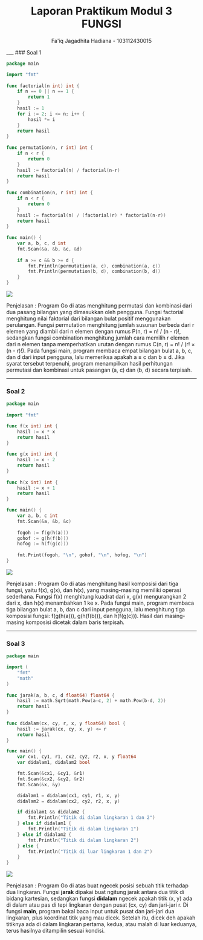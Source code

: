 <h1 style="text-align: center;">Laporan Praktikum Modul 3<br>FUNGSI</h1>
<p style="text-align: center;">Fa'iq Jagadhita Hadiana - 103112430015</p>
___
### Soal 1

```go
package main

import "fmt"
  
func factorial(n int) int {
    if n == 0 || n == 1 {
        return 1
    }
    hasil := 1
    for i := 2; i <= n; i++ {
        hasil *= i
    }
    return hasil
}
  
func permutation(n, r int) int {
    if n < r {
        return 0
    }
    hasil := factorial(n) / factorial(n-r)
    return hasil
}
  
func combination(n, r int) int {
    if n < r {
        return 0
    }
    hasil := factorial(n) / (factorial(r) * factorial(n-r))
    return hasil
}
 
func main() {
    var a, b, c, d int
    fmt.Scan(&a, &b, &c, &d)
    
    if a >= c && b >= d {
        fmt.Println(permutation(a, c), combination(a, c))
        fmt.Println(permutation(b, d), combination(b, d))
    }
}
```
![](1.png)

Penjelasan :
Program Go di atas menghitung permutasi dan kombinasi dari dua pasang bilangan yang dimasukkan oleh pengguna. Fungsi factorial menghitung nilai faktorial dari bilangan bulat positif menggunakan perulangan. Fungsi permutation menghitung jumlah susunan berbeda dari r elemen yang diambil dari n elemen dengan rumus P(n, r) = n! / (n - r)!, sedangkan fungsi combination menghitung jumlah cara memilih r elemen dari n elemen tanpa memperhatikan urutan dengan rumus C(n, r) = n! / (r! × (n - r)!). Pada fungsi main, program membaca empat bilangan bulat a, b, c, dan d dari input pengguna, lalu memeriksa apakah a ≥ c dan b ≥ d. Jika syarat tersebut terpenuhi, program menampilkan hasil perhitungan permutasi dan kombinasi untuk pasangan (a, c) dan (b, d) secara terpisah.

___
### Soal 2

```go
package main
  
import "fmt"

func f(x int) int {
    hasil := x * x
    return hasil
}
  
func g(x int) int {
    hasil := x - 2
    return hasil
}
  
func h(x int) int {
    hasil := x + 1
    return hasil
}

func main() {
    var a, b, c int
    fmt.Scan(&a, &b, &c)
    
    fogoh := f(g(h(a)))
    gohof := g(h(f(b)))
    hofog := h(f(g(c)))
  
    fmt.Print(fogoh, "\n", gohof, "\n", hofog, "\n")
}
```
![](2.png)

Penjelasan : 
Program Go di atas menghitung hasil komposisi dari tiga fungsi, yaitu f(x), g(x), dan h(x), yang masing-masing memiliki operasi sederhana. Fungsi f(x) menghitung kuadrat dari x, g(x) mengurangkan 2 dari x, dan h(x) menambahkan 1 ke x. Pada fungsi main, program membaca tiga bilangan bulat a, b, dan c dari input pengguna, lalu menghitung tiga komposisi fungsi: f(g(h(a))), g(h(f(b))), dan h(f(g(c))). Hasil dari masing-masing komposisi dicetak dalam baris terpisah.

___
### Soal 3

```go
package main

import (
    "fmt"
    "math"
)
 
func jarak(a, b, c, d float64) float64 {
    hasil := math.Sqrt(math.Pow(a-c, 2) + math.Pow(b-d, 2))
    return hasil
}
  
func didalam(cx, cy, r, x, y float64) bool {
    hasil := jarak(cx, cy, x, y) <= r
    return hasil
} 

func main() {
    var cx1, cy1, r1, cx2, cy2, r2, x, y float64
    var didalam1, didalam2 bool

    fmt.Scan(&cx1, &cy1, &r1)
    fmt.Scan(&cx2, &cy2, &r2)
    fmt.Scan(&x, &y)

    didalam1 = didalam(cx1, cy1, r1, x, y)
    didalam2 = didalam(cx2, cy2, r2, x, y)

    if didalam1 && didalam2 {
        fmt.Println("Titik di dalam lingkaran 1 dan 2")
    } else if didalam1 {
        fmt.Println("Titik di dalam lingkaran 1")
    } else if didalam2 {
        fmt.Println("Titik di dalam lingkaran 2")
    } else {
        fmt.Println("Titik di luar lingkaran 1 dan 2")
    }
}
```
![](3.png)

Penjelasan :
Program Go di atas buat ngecek posisi sebuah titik terhadap dua lingkaran. Fungsi **jarak** dipakai buat ngitung jarak antara dua titik di bidang kartesian, sedangkan fungsi **didalam** ngecek apakah titik (x, y) ada di dalam atau pas di tepi lingkaran dengan pusat (cx, cy) dan jari-jari r. Di fungsi **main**, program bakal baca input untuk pusat dan jari-jari dua lingkaran, plus koordinat titik yang mau dicek. Setelah itu, dicek deh apakah titiknya ada di dalam lingkaran pertama, kedua, atau malah di luar keduanya, terus hasilnya ditampilin sesuai kondisi.